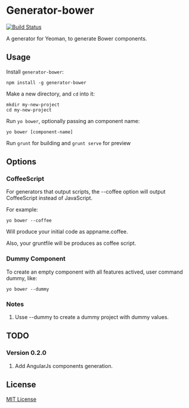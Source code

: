 # Generator-bower
[![Build Status](https://secure.travis-ci.org/ThorstenHans/generator-bower.png?branch=master)](https://travis-ci.org/ThorstenHans/generator-bower)

A generator for Yeoman, to generate Bower components.

## Usage ##

Install `generator-bower`:

```
npm install -g generator-bower
```

Make a new directory, and `cd` into it:

```
mkdir my-new-project
cd my-new-project
```

Run `yo bower`, optionally passing an component name:

```
yo bower [component-name]
```

Run `grunt` for building and `grunt serve` for preview

## Options ##

### CoffeeScript ###

For generators that output scripts, the --coffee option will output CoffeeScript instead of JavaScript.

For example:

```
yo bower --coffee
```

Will produce your initial code as appname.coffee.

Also, your gruntfile will be produces as coffee script.

### Dummy Component ###

To create an empty component with all features actived, user command dummy, like:

```
yo bower --dummy
```

### Notes ###

1. Usse --dummy to create a dummy project with dummy values.

## TODO ##

### Version 0.2.0 ###
1. Add AngularJs components generation.


## License
[MIT License](http://en.wikipedia.org/wiki/MIT_License)
